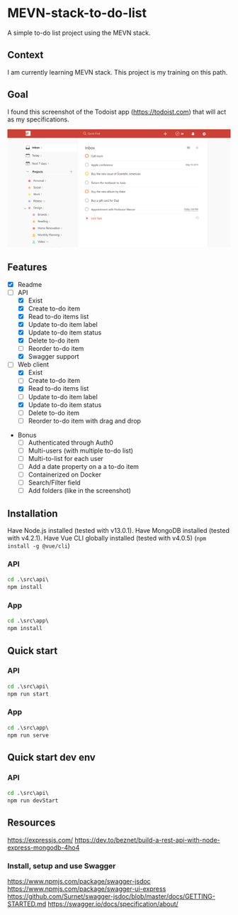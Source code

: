 # MEVN-stack-to-do-list

A simple to-do list project using the MEVN stack.

## Context

I am currently learning MEVN stack. This project is my training on this path.

## Goal

I found this screenshot of the Todoist app (<https://todoist.com>) that will act as my specifications.

![todoist screenshot](./images/Todoist.png)

## Features

- [x] Readme
- [ ] API
  - [x] Exist
  - [x] Create to-do item
  - [x] Read to-do items list
  - [x] Update to-do item label
  - [x] Update to-do item status
  - [x] Delete to-do item
  - [ ] Reorder to-do item
  - [x] Swagger support
- [ ] Web client
  - [x] Exist
  - [ ] Create to-do item
  - [x] Read to-do items list
  - [ ] Update to-do item label
  - [x] Update to-do item status
  - [ ] Delete to-do item
  - [ ] Reorder to-do item with drag and drop
- Bonus
  - [ ] Authenticated through Auth0
  - [ ] Multi-users (with multiple to-do list)
  - [ ] Multi-to-list for each user
  - [ ] Add a date property on a a to-do item
  - [ ] Containerized on Docker
  - [ ] Search/Filter field
  - [ ] Add folders (like in the screenshot)

## Installation

Have Node.js installed (tested with v13.0.1).
Have MongoDB installed (tested with v4.2.1).
Have Vue CLI globally installed (tested with v4.0.5) (`npm install -g @vue/cli`)

### API

```cmd
cd .\src\api\
npm install
```

### App

```cmd
cd .\src\app\
npm install
```

## Quick start

### API

```cmd
cd .\src\api\
npm run start
```

### App

```cmd
cd .\src\app\
npm run serve
```

## Quick start dev env

### API

```cmd
cd .\src\api\
npm run devStart
```

## Resources

<https://expressjs.com/>
<https://dev.to/beznet/build-a-rest-api-with-node-express-mongodb-4ho4>

### Install, setup and use Swagger

<https://www.npmjs.com/package/swagger-jsdoc>
<https://www.npmjs.com/package/swagger-ui-express>
<https://github.com/Surnet/swagger-jsdoc/blob/master/docs/GETTING-STARTED.md>
<https://swagger.io/docs/specification/about/>
